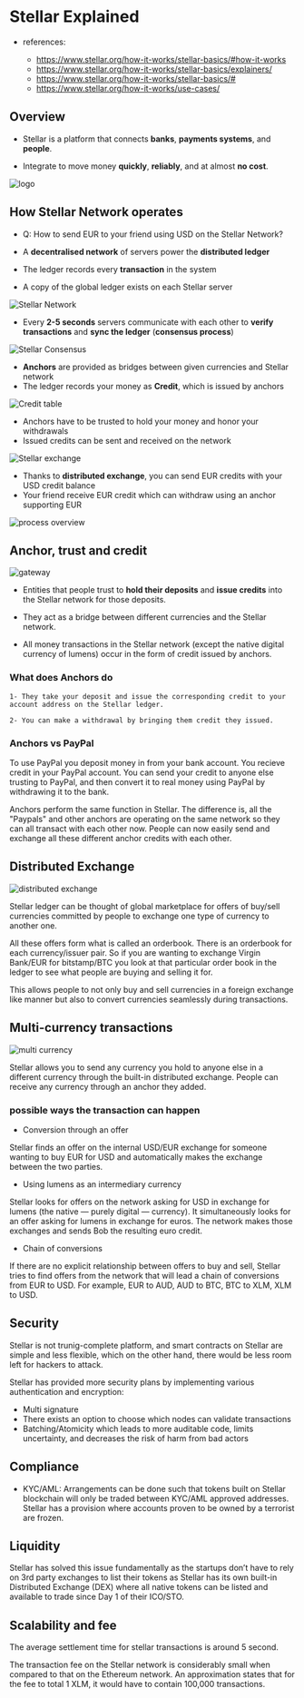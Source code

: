 # Stellar Explained

- references:

  - <https://www.stellar.org/how-it-works/stellar-basics/#how-it-works>
  - <https://www.stellar.org/how-it-works/stellar-basics/explainers/>
  - <https://www.stellar.org/how-it-works/stellar-basics/#>
  - <https://www.stellar.org/how-it-works/use-cases/>

## Overview

- Stellar is a platform that connects **banks**, **payments systems**, and **people**.

- Integrate to move money **quickly**, **reliably**, and at almost **no cost**.

![logo](images/stellar.png "logo")

## How Stellar Network operates

- Q: How to send EUR to your friend using USD on the Stellar Network?

- A **decentralised network** of servers power the **distributed ledger**
- The ledger records every **transaction** in the system
- A copy of the global ledger exists on each Stellar server

![Stellar Network](images/stellar-network.png "Stellar Network")

- Every **2-5 seconds** servers communicate with each other to **verify transactions** and **sync the ledger** (**consensus process**)

![Stellar Consensus](./images/Stellar-consensus.png "Stellar Consensus")

- **Anchors** are provided as bridges between given currencies and Stellar network
- The ledger records your money as **Credit**, which is issued by anchors

![Credit table](images/credit-table.png "credit table")

- Anchors have to be trusted to hold your money and honor your withdrawals
- Issued credits can be sent and received on the network

![Stellar exchange](images/Stellar-exchange.png "Stellar exchange")

- Thanks to **distributed exchange**, you can send EUR credits with your USD credit balance
- Your friend receive EUR credit which can withdraw using an anchor supporting EUR

![process overview](images/process-overview.png "process overview")

## Anchor, trust and credit

![gateway](images/gateway.png "gateway")

- Entities that people trust to **hold their deposits** and **issue credits** into the Stellar network for those deposits.

- They act as a bridge between different currencies and the Stellar network.

- All money transactions in the Stellar network (except the native digital currency of lumens) occur in the form of credit issued by anchors.

### What does Anchors do

    1- They take your deposit and issue the corresponding credit to your account address on the Stellar ledger.

    2- You can make a withdrawal by bringing them credit they issued.

### Anchors vs PayPal

To use PayPal you deposit money in from your bank account. You recieve credit in your PayPal account. You can send your credit to anyone else trusting to PayPal, and then convert it to real money using PayPal by withdrawing it to the bank.

Anchors perform the same function in Stellar. The difference is, all the "Paypals" and other anchors are operating on the same network so they can all transact with each other now. People can now easily send and exchange all these different anchor credits with each other.

## Distributed Exchange

![distributed exchange](images/distributed-exchange.png "distributed exchange")

Stellar ledger can be thought of global marketplace for offers of buy/sell currencies committed by people to exchange one type of currency to another one.

All these offers form what is called an orderbook. There is an orderbook for each currency/issuer pair. So if you are wanting to exchange Virgin Bank/EUR for bitstamp/BTC you look at that particular order book in the ledger to see what people are buying and selling it for.

This allows people to not only buy and sell currencies in a foreign exchange like manner but also to convert currencies seamlessly during transactions.

## Multi-currency transactions

![multi currency](images/multicurrency.png "multi currency")

Stellar allows you to send any currency you hold to anyone else in a different currency through the built-in distributed exchange. People can receive any currency through an anchor they added.

### possible ways the transaction can happen

- Conversion through an offer

Stellar finds an offer on the internal USD/EUR exchange for someone wanting to buy EUR for USD and automatically makes the exchange between the two parties.

- Using lumens as an intermediary currency

Stellar looks for offers on the network asking for USD in exchange for lumens (the native — purely digital — currency). It simultaneously looks for an offer asking for lumens in exchange for euros. The network makes those exchanges and sends Bob the resulting euro credit.

- Chain of conversions

If there are no explicit relationship between offers to buy and sell, Stellar tries to find offers from the network that will lead a chain of conversions from EUR to USD. For example, EUR to AUD, AUD to BTC, BTC to XLM, XLM to USD.


## Security

Stellar is not trunig-complete platform, and smart contracts on Stellar are simple and less flexible, which on the other hand, there would be less room left for hackers to attack.

Stellar has provided more security plans by implementing various authentication and encryption:

- Multi signature
- There exists an option to choose which nodes can validate transactions
- Batching/Atomicity which leads to more auditable code, limits uncertainty, and decreases the risk of harm from bad actors

## Compliance

- KYC/AML: Arrangements can be done such that tokens built on Stellar blockchain will only be traded between KYC/AML approved addresses. Stellar has a provision where accounts proven to be owned by a terrorist are frozen.

## Liquidity

Stellar has solved this issue fundamentally as the startups don’t have to rely on 3rd party exchanges to list their tokens as Stellar has its own built-in Distributed Exchange (DEX) where all native tokens can be listed and available to trade since Day 1 of their ICO/STO.

## Scalability and fee

The average settlement time for stellar transactions is around 5 second.

The transaction fee on the Stellar network is considerably small when compared to that on the Ethereum network. An approximation states that for the fee to total 1 XLM, it would have to contain 100,000 transactions.